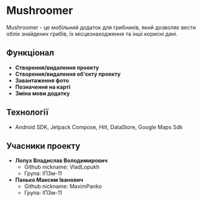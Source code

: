 # Mushroomer

Mushroomer - це мобільний додаток для грибників, який дозволяє вести облік знайдених грибів, їх місцезнаходження та інші корисні дані.

## Функціонал

- **Створення/видалення проекту**
- **Створення/видалення об'єкту проекту**
- **Завантаження фото**
- **Позначення на карті**
- **Зміна мови додатку**

## Технології

* Android SDK, Jetpack Compose, Hilt, DataStore, Google Maps Sdk

## Учасники проекту

* **Лопух Владислав Володимирович** 
    * Github nickname: VladLopukh
    * Група: ІПЗм-11
* **Панько Максим Іванович** 
    * Github nickname: MaximPanko
    * Група: ІПЗм-11
